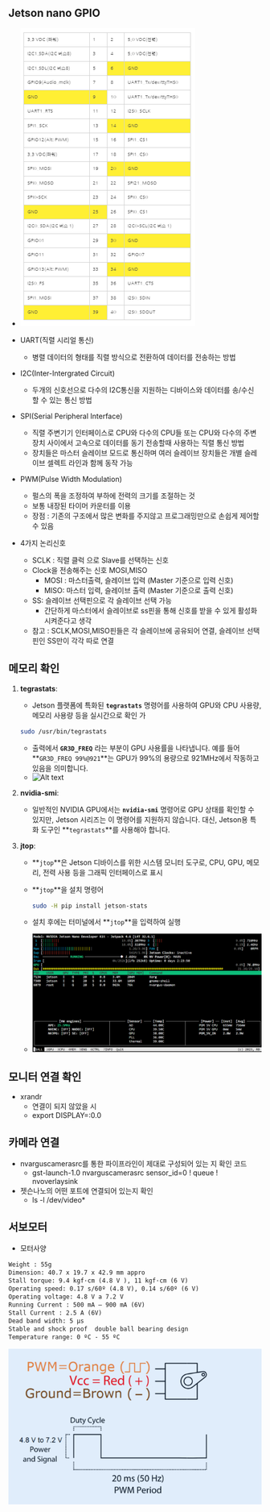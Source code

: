 ## Jetson nano GPIO
- ![Alt text](image/GPIO.png)
- UART(직렬 시리얼 통신)
  - 병렬 데이터의 형태를 직렬 방식으로 전환​하여 데이터를 전송하는 방법
- I2C(Inter-Intergrated Circuit)
  - 두개의 신호선으로 다수의 I2C통신을 지원하는 디바이스와 데이터를 송/수신 할 수 있는 통신 방법
- SPI(Serial Peripheral Interface)
  - 직렬 주변기기 인터페이스로 CPU와 다수의 CPU들 또는 CPU와 다수의 주변장치 사이에서 고속으로 데이터를 동기 전송할때 사용하는 직렬 통신 방법
  - 장치들은 마스터 슬레이브 모드로 통신하며 여러 슬레이브 장치들은 개별 슬레이브 셀렉트 라인과 함께 동작 가능
- PWM(Pulse Width Modulation)
  - 펄스의 폭을 조정하여 부하에 전력의 크기를 조절하는 것
  - 보통 내장된 타이머 카운터를 이용
  - 장점 : ​기존의 구조에서 많은 변화를 주지않고 프로그래밍만으로 손쉽게 제어할 수 있음

- 4가지 논리신호
  - SCLK : 직렬 클럭 으로 Slave를 선택하는 신호
  - Clock을 전송해주는 신호 MOSI,MISO
    - MOSI : 마스터출력, 슬레이브 입력 (Master 기준으로 입력 신호)
    - MISO: 마스터 입력, 슬레이브 출력 (Master 기준으로 출력 신호)
  - SS: 슬레이브 선택핀으로 각 슬레이브 선택 가능
    - 간단하게 마스터에서 슬레이브로 ss핀을 통해 신호를 받을 수 있게 활성화 시켜준다고 생각
  - 참고 : ​SCLK,MOSI,MISO핀들은 각 슬레이브에 공유되어 연결, 슬레이브 선택 핀인 SS만이 각각 따로 연결
​
## 메모리 확인

1. **tegrastats**:
    - Jetson 플랫폼에 특화된 **`tegrastats`** 명령어를 사용하여 GPU와 CPU 사용량, 메모리 사용량 등을 실시간으로 확인 가
    
    ```bash
    sudo /usr/bin/tegrastats
    ```
    
    - 출력에서 **`GR3D_FREQ`** 라는 부분이 GPU 사용률을 나타냅니다. 예를 들어 **`GR3D_FREQ 99%@921`**는 GPU가 99%의 용량으로 921MHz에서 작동하고 있음을 의미합니다.
    - ![Alt text](image.png)
2. **nvidia-smi**:
    - 일반적인 NVIDIA GPU에서는 **`nvidia-smi`** 명령어로 GPU 상태를 확인할 수 있지만, Jetson 시리즈는 이 명령어를 지원하지 않습니다. 대신, Jetson용 특화 도구인 **`tegrastats`**를 사용해야 합니다.
3. **jtop**:
    - **`jtop`**은 Jetson 디바이스를 위한 시스템 모니터 도구로, CPU, GPU, 메모리, 전력 사용 등을 그래픽 인터페이스로 표시
    - **`jtop`**을 설치 명령어
        
        ```bash
        sudo -H pip install jetson-stats
        ```
        
    - 설치 후에는 터미널에서 **`jtop`**을 입력하여 실행
    - ![Alt text](image/jtop실행.png)
## 모니터 연결 확인
- xrandr
  - 연결이 되지 않았을 시
  - export DISPLAY=:0.0


## 카메라 연결
- nvarguscamerasrc를 통한 파이프라인이 제대로 구성되어 있는 지 확인 코드
  - gst-launch-1.0 nvarguscamerasrc sensor_id=0 ! queue ! nvoverlaysink
- 젯슨나노의 어떤 포트에 연결되어 있는지 확인
  - ls -l /dev/video*

## 서보모터
- 모터사양
```
Weight : 55g
Dimension: 40.7 x 19.7 x 42.9 mm appro
Stall torque: 9.4 kgf·cm (4.8 V ), 11 kgf·cm (6 V)
Operating speed: 0.17 s/60º (4.8 V), 0.14 s/60º (6 V)
Operating voltage: 4.8 V a 7.2 V
Running Current : 500 mA – 900 mA (6V)
Stall Current : 2.5 A (6V)
Dead band width: 5 μs
Stable and shock proof  double ball bearing design
Temperature range: 0 ºC - 55 ºC 
```
![Alt text](image/서보모터.png)
